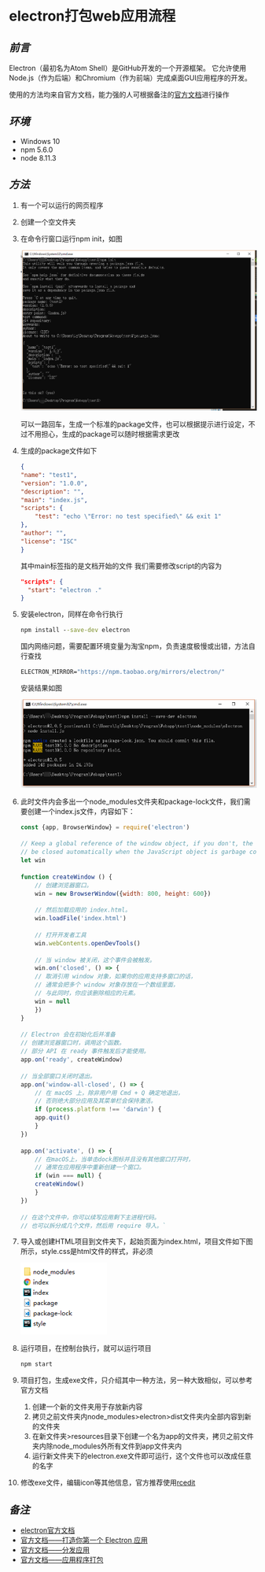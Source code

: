 # electron打包web应用流程

## *前言*

Electron（最初名为Atom Shell）是GitHub开发的一个开源框架。 它允许使用Node.js（作为后端）和Chromium（作为前端）完成桌面GUI应用程序的开发。

使用的方法均来自官方文档，能力强的人可根据备注的[官方文档][1]进行操作

## *环境*

- Windows 10
- npm 5.6.0
- node 8.11.3

## *方法*

1. 有一个可以运行的网页程序
2. 创建一个空文件夹
3. 在命令行窗口运行npm init，如图

    ![npm init](images/2018-07-18-14-56-06.png)

    可以一路回车，生成一个标准的package文件，也可以根据提示进行设定，不过不用担心，生成的package可以随时根据需求更改
4. 生成的package文件如下
    ```json
    {
    "name": "test1",
    "version": "1.0.0",
    "description": "",
    "main": "index.js",
    "scripts": {
        "test": "echo \"Error: no test specified\" && exit 1"
    },
    "author": "",
    "license": "ISC"
    }
    ```
    其中main标签指的是文档开始的文件
    我们需要修改script的内容为
    ```json
    "scripts": {
      "start": "electron ."
    }
    ```
5. 安装electron，同样在命令行执行
    ```cmd
    npm install --save-dev electron
    ```
    国内网络问题，需要配置环境变量为淘宝npm，负责速度极慢或出错，方法自行查找
    ```cmd
    ELECTRON_MIRROR="https://npm.taobao.org/mirrors/electron/"
    ```
    安装结果如图

    ![安装electron](images/2018-07-18-15-18-07.png)
6. 此时文件内会多出一个node_modules文件夹和package-lock文件，我们需要创建一个index.js文件，内容如下：
    ```js
    const {app, BrowserWindow} = require('electron')
  
    // Keep a global reference of the window object, if you don't, the window will
    // be closed automatically when the JavaScript object is garbage collected.
    let win

    function createWindow () {
        // 创建浏览器窗口。
        win = new BrowserWindow({width: 800, height: 600})

        // 然后加载应用的 index.html。
        win.loadFile('index.html')

        // 打开开发者工具
        win.webContents.openDevTools()

        // 当 window 被关闭，这个事件会被触发。
        win.on('closed', () => {
        // 取消引用 window 对象，如果你的应用支持多窗口的话，
        // 通常会把多个 window 对象存放在一个数组里面，
        // 与此同时，你应该删除相应的元素。
        win = null
        })
    }

    // Electron 会在初始化后并准备
    // 创建浏览器窗口时，调用这个函数。
    // 部分 API 在 ready 事件触发后才能使用。
    app.on('ready', createWindow)

    // 当全部窗口关闭时退出。
    app.on('window-all-closed', () => {
        // 在 macOS 上，除非用户用 Cmd + Q 确定地退出，
        // 否则绝大部分应用及其菜单栏会保持激活。
        if (process.platform !== 'darwin') {
        app.quit()
        }
    })

    app.on('activate', () => {
        // 在macOS上，当单击dock图标并且没有其他窗口打开时，
        // 通常在应用程序中重新创建一个窗口。
        if (win === null) {
        createWindow()
        }
    })

    // 在这个文件中，你可以续写应用剩下主进程代码。
    // 也可以拆分成几个文件，然后用 require 导入。`
    ```
7. 导入或创建HTML项目到文件夹下，起始页面为index.html，项目文件如下图所示，style.css是html文件的样式，非必须

    ![项目文件](images/2018-07-18-15-31-04.png)
8. 运行项目，在控制台执行，就可以运行项目
    ```cmd
    npm start
    ```
9. 项目打包，生成exe文件，只介绍其中一种方法，另一种大致相似，可以参考官方文档
    1. 创建一个新的文件夹用于存放新内容
    2. 拷贝之前文件夹内node_modules>electron>dist文件夹内全部内容到新的文件夹
    3. 在新文件夹>resources目录下创建一个名为app的文件夹，拷贝之前文件夹内除node_modules外所有文件到app文件夹内
    4. 运行新文件夹下的electron.exe文件即可运行，这个文件也可以改成任意的名字

10. 修改exe文件，编辑icon等其他信息，官方推荐使用[rcedit](https://github.com/electron/rcedit)

## *备注*

- [electron官方文档][1]
- [官方文档——打造你第一个 Electron 应用](https://electronjs.org/docs/tutorial/first-app)
- [官方文档——分发应用](https://electronjs.org/docs/tutorial/application-distribution)
- [官方文档——应用程序打包](https://electronjs.org/docs/tutorial/application-packaging)

[1]:https://electronjs.org/docs
